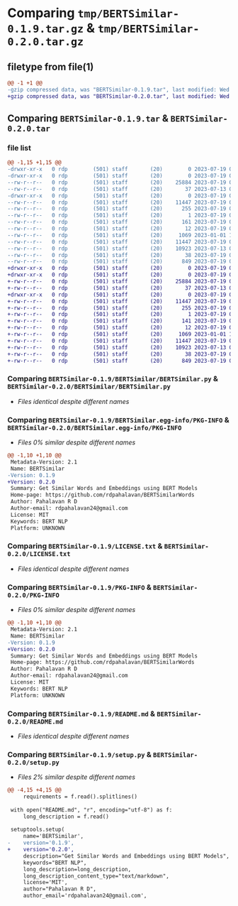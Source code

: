 # Comparing `tmp/BERTSimilar-0.1.9.tar.gz` & `tmp/BERTSimilar-0.2.0.tar.gz`

## filetype from file(1)

```diff
@@ -1 +1 @@
-gzip compressed data, was "BERTSimilar-0.1.9.tar", last modified: Wed Jul 19 00:54:55 2023, max compression
+gzip compressed data, was "BERTSimilar-0.2.0.tar", last modified: Wed Jul 19 01:05:24 2023, max compression
```

## Comparing `BERTSimilar-0.1.9.tar` & `BERTSimilar-0.2.0.tar`

### file list

```diff
@@ -1,15 +1,15 @@
-drwxr-xr-x   0 rdp        (501) staff       (20)        0 2023-07-19 00:54:55.148974 BERTSimilar-0.1.9/
-drwxr-xr-x   0 rdp        (501) staff       (20)        0 2023-07-19 00:54:55.147767 BERTSimilar-0.1.9/BERTSimilar/
--rw-r--r--   0 rdp        (501) staff       (20)    25884 2023-07-19 00:33:13.000000 BERTSimilar-0.1.9/BERTSimilar/BERTSimilar.py
--rw-r--r--   0 rdp        (501) staff       (20)       37 2023-07-13 00:23:07.000000 BERTSimilar-0.1.9/BERTSimilar/__init__.py
-drwxr-xr-x   0 rdp        (501) staff       (20)        0 2023-07-19 00:54:55.148568 BERTSimilar-0.1.9/BERTSimilar.egg-info/
--rw-r--r--   0 rdp        (501) staff       (20)    11447 2023-07-19 00:54:55.000000 BERTSimilar-0.1.9/BERTSimilar.egg-info/PKG-INFO
--rw-r--r--   0 rdp        (501) staff       (20)      255 2023-07-19 00:54:55.000000 BERTSimilar-0.1.9/BERTSimilar.egg-info/SOURCES.txt
--rw-r--r--   0 rdp        (501) staff       (20)        1 2023-07-19 00:54:55.000000 BERTSimilar-0.1.9/BERTSimilar.egg-info/dependency_links.txt
--rw-r--r--   0 rdp        (501) staff       (20)      161 2023-07-19 00:54:55.000000 BERTSimilar-0.1.9/BERTSimilar.egg-info/requires.txt
--rw-r--r--   0 rdp        (501) staff       (20)       12 2023-07-19 00:54:55.000000 BERTSimilar-0.1.9/BERTSimilar.egg-info/top_level.txt
--rw-r--r--   0 rdp        (501) staff       (20)     1069 2023-01-01 19:42:33.000000 BERTSimilar-0.1.9/LICENSE.txt
--rw-r--r--   0 rdp        (501) staff       (20)    11447 2023-07-19 00:54:55.148791 BERTSimilar-0.1.9/PKG-INFO
--rw-r--r--   0 rdp        (501) staff       (20)    10923 2023-07-13 00:45:32.000000 BERTSimilar-0.1.9/README.md
--rw-r--r--   0 rdp        (501) staff       (20)       38 2023-07-19 00:54:55.149023 BERTSimilar-0.1.9/setup.cfg
--rw-r--r--   0 rdp        (501) staff       (20)      849 2023-07-19 00:54:52.000000 BERTSimilar-0.1.9/setup.py
+drwxr-xr-x   0 rdp        (501) staff       (20)        0 2023-07-19 01:05:24.227952 BERTSimilar-0.2.0/
+drwxr-xr-x   0 rdp        (501) staff       (20)        0 2023-07-19 01:05:24.226092 BERTSimilar-0.2.0/BERTSimilar/
+-rw-r--r--   0 rdp        (501) staff       (20)    25884 2023-07-19 00:33:13.000000 BERTSimilar-0.2.0/BERTSimilar/BERTSimilar.py
+-rw-r--r--   0 rdp        (501) staff       (20)       37 2023-07-13 00:23:07.000000 BERTSimilar-0.2.0/BERTSimilar/__init__.py
+drwxr-xr-x   0 rdp        (501) staff       (20)        0 2023-07-19 01:05:24.227157 BERTSimilar-0.2.0/BERTSimilar.egg-info/
+-rw-r--r--   0 rdp        (501) staff       (20)    11447 2023-07-19 01:05:24.000000 BERTSimilar-0.2.0/BERTSimilar.egg-info/PKG-INFO
+-rw-r--r--   0 rdp        (501) staff       (20)      255 2023-07-19 01:05:24.000000 BERTSimilar-0.2.0/BERTSimilar.egg-info/SOURCES.txt
+-rw-r--r--   0 rdp        (501) staff       (20)        1 2023-07-19 01:05:24.000000 BERTSimilar-0.2.0/BERTSimilar.egg-info/dependency_links.txt
+-rw-r--r--   0 rdp        (501) staff       (20)      141 2023-07-19 01:05:24.000000 BERTSimilar-0.2.0/BERTSimilar.egg-info/requires.txt
+-rw-r--r--   0 rdp        (501) staff       (20)       12 2023-07-19 01:05:24.000000 BERTSimilar-0.2.0/BERTSimilar.egg-info/top_level.txt
+-rw-r--r--   0 rdp        (501) staff       (20)     1069 2023-01-01 19:42:33.000000 BERTSimilar-0.2.0/LICENSE.txt
+-rw-r--r--   0 rdp        (501) staff       (20)    11447 2023-07-19 01:05:24.227525 BERTSimilar-0.2.0/PKG-INFO
+-rw-r--r--   0 rdp        (501) staff       (20)    10923 2023-07-13 00:45:32.000000 BERTSimilar-0.2.0/README.md
+-rw-r--r--   0 rdp        (501) staff       (20)       38 2023-07-19 01:05:24.228131 BERTSimilar-0.2.0/setup.cfg
+-rw-r--r--   0 rdp        (501) staff       (20)      849 2023-07-19 01:05:14.000000 BERTSimilar-0.2.0/setup.py
```

### Comparing `BERTSimilar-0.1.9/BERTSimilar/BERTSimilar.py` & `BERTSimilar-0.2.0/BERTSimilar/BERTSimilar.py`

 * *Files identical despite different names*

### Comparing `BERTSimilar-0.1.9/BERTSimilar.egg-info/PKG-INFO` & `BERTSimilar-0.2.0/BERTSimilar.egg-info/PKG-INFO`

 * *Files 0% similar despite different names*

```diff
@@ -1,10 +1,10 @@
 Metadata-Version: 2.1
 Name: BERTSimilar
-Version: 0.1.9
+Version: 0.2.0
 Summary: Get Similar Words and Embeddings using BERT Models
 Home-page: https://github.com/rdpahalavan/BERTSimilarWords
 Author: Pahalavan R D
 Author-email: rdpahalavan24@gmail.com
 License: MIT
 Keywords: BERT NLP
 Platform: UNKNOWN
```

### Comparing `BERTSimilar-0.1.9/LICENSE.txt` & `BERTSimilar-0.2.0/LICENSE.txt`

 * *Files identical despite different names*

### Comparing `BERTSimilar-0.1.9/PKG-INFO` & `BERTSimilar-0.2.0/PKG-INFO`

 * *Files 0% similar despite different names*

```diff
@@ -1,10 +1,10 @@
 Metadata-Version: 2.1
 Name: BERTSimilar
-Version: 0.1.9
+Version: 0.2.0
 Summary: Get Similar Words and Embeddings using BERT Models
 Home-page: https://github.com/rdpahalavan/BERTSimilarWords
 Author: Pahalavan R D
 Author-email: rdpahalavan24@gmail.com
 License: MIT
 Keywords: BERT NLP
 Platform: UNKNOWN
```

### Comparing `BERTSimilar-0.1.9/README.md` & `BERTSimilar-0.2.0/README.md`

 * *Files identical despite different names*

### Comparing `BERTSimilar-0.1.9/setup.py` & `BERTSimilar-0.2.0/setup.py`

 * *Files 2% similar despite different names*

```diff
@@ -4,15 +4,15 @@
     requirements = f.read().splitlines()
 
 with open("README.md", "r", encoding="utf-8") as f:
     long_description = f.read()
 
 setuptools.setup(
     name='BERTSimilar',
-    version='0.1.9',
+    version='0.2.0',
     description="Get Similar Words and Embeddings using BERT Models",
     keywords="BERT NLP",
     long_description=long_description,
     long_description_content_type="text/markdown",
     license='MIT',
     author="Pahalavan R D",
     author_email='rdpahalavan24@gmail.com',
```

